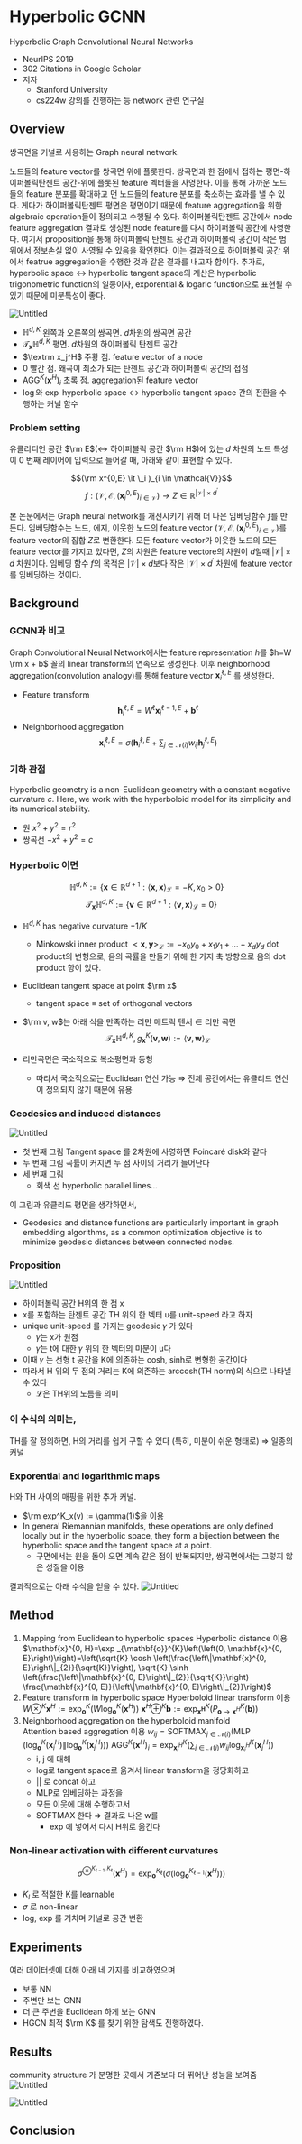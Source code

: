 # Hyperbolic GCNN
Hyperbolic Graph Convolutional Neural Networks
- NeurIPS 2019
- 302 Citations in Google Scholar
- 저자
  - Stanford University
  - cs224w 강의를 진행하는 등 network 관련 연구실


## Overview
쌍곡면을 커널로 사용하는 Graph neural network.

노드들의 feature vector를 쌍곡면 위에 플롯한다. 쌍곡면과 한 점에서 접하는 평면-하이퍼볼릭탄젠트 공간-위에 플롯된 feature 벡터들을 사영한다. 이를 통해 가까운 노드들의 feature 분포를 확대하고 먼 노드들의 feature 분포를 축소하는 효과를 낼 수 있다. 게다가 하이퍼볼릭탄젠트 평면은 평면이기 때문에 feature aggregation을 위한 algebraic operation들이 정의되고 수행될 수 있다. 하이퍼볼릭탄젠트 공간에서 node feature aggregation 결과로 생성된 node feature를 다시 하이퍼볼릭 공간에 사영한다. 여기서 proposition을 통해 하이퍼볼릭 탄젠트 공간과 하이퍼볼릭 공간이 작은 범위에서 정보손실 없이 사영될 수 있음을 확인한다. 이는 결과적으로 하이퍼볼릭 공간 위에서 featrue aggregation을 수행한 것과 같은 결과를 내고자 함이다. 추가로, hyperbolic space ↔︎ hyperbolic tangent space의 계산은 hyperbolic trigonometric function의 일종이자, exporential & logaric function으로 표현될 수 있기 때문에 미분특성이 좋다.

![Untitled](hyperbolic.png)
- $\mathbb{H}^{d, K}$
	왼쪽과 오른쪽의 쌍곡면. $d$차원의 쌍곡면 공간
- $\mathcal{T}_{\mathbf{x}} \mathbb{H}^{d, K}$
	평면. $d$차원의 하이퍼볼릭 탄젠트 공간
- $\textrm x_j^H$
	주황 점. feature vector of a node
- $0$
	빨간 점. 왜곡이 최소가 되는 탄젠트 공간과 하이퍼볼릭 공간의 접점
- $\operatorname{AGG}^{K}(\mathbf{x}^{H})_{i}$
	초록 점. aggregation된 feature vector
- $\log$와 $\exp$
	hyperbolic space ↔︎ hyperbolic tangent space 간의 전환을 수행하는 커널 함수


### Problem setting
유클리디언 공간 $\rm E$(↔︎ 하이퍼볼릭 공간 $\rm H$)에 있는 $d$ 차원의 노드 특성이 $0$ 번째 레이어에 입력으로 들어갈 때, 아래와 같이 표현할 수 있다.

$$(\rm x^{0,E} \it \_i )_{i \in \mathcal{V}}$$
$$f:\left(\mathcal{V}, \mathcal{E},\left(\mathbf{x}_{i}^{0, E}\right)_{i \in \mathcal{V}} \right) \rightarrow Z \in \mathbb{R}^{|\mathcal{V}| \times d^{\prime}}$$

본 논문에서는 Graph neural network를 개선시키기 위해 더 나은 임베딩함수 $f$를 만든다. 임베딩함수는 노드, 에지, 이웃한 노드의 feature vector $\left(\mathcal{V}, \mathcal{E},\left(\mathbf{x}_{i}^{0, E}\right)_{i \in \mathcal{V}} \right)$를 feature vector의 집합 $Z$로 변환한다. 모든 feature vector가 이웃한 노드의 모든 feature vector를 가지고 있다면, $Z$의 차원은 feature vectore의 차원이 $d$일때 $|\mathcal{V}| \times d$ 차원이다. 임베딩 함수 $f$의 목적은 $|\mathcal{V}| \times d$보다 작은 $|\mathcal{V}| \times d^{\prime}$ 차원에 feature vector를 임베딩하는 것이다.


## Background

### GCNN과 비교
Graph Convolutional Neural Network에서는 feature representation $h$를 $h=W \rm x + b$ 꼴의 linear transform의 연속으로 생성한다. 이후 neighborhood aggregation(convolution analogy)를 통해 feature vector $\mathbf{x}_i^{\ell, E}$ 를 생성한다.

- Feature transform
$$
\mathbf{h}_{i}^{\ell, E}=W^{\ell} \mathbf{x}
_i^{\ell-1, E}+\mathbf{b}^{\ell}
$$
- Neighborhood aggregation
$$
\mathbf{x}_i^{\ell, E}=\sigma\left(\mathbf{h}_i^{\ell, E}+\sum_{j \in \mathcal{N}(i)} w_{i j} \mathbf{h}_{j}^{\ell, E}\right)
$$


### 기하 관점
Hyperbolic geometry is a non-Euclidean geometry with a constant negative curvature $c$. Here, we work with the hyperboloid model for its simplicity and its numerical stability.
- 원
	$x^2 + y^2 = r^2$
- 쌍곡선
	$-x^2+y^2 = c$


### Hyperbolic 이면
$$
\mathbb{H}^{d, K}:=\left\{\mathbf{x} \in \mathbb{R}^{d+1}:\langle\mathbf{x}, \mathbf{x}\rangle_{\mathcal{L}}=-K, x_{0}>0\right\} \quad
$$
$$
\mathcal{T}_{\mathbf{x}} \mathbb{H}^{d, K}:=\left\{\mathbf{v} \in \mathbb{R}^{d+1}:\langle\mathbf{v},\mathbf{x}\rangle_{\mathcal{L}}=0\right\}
$$
- $\mathbb{H}^{d, K}$ has negative curvature $-1/K$
    - Minkowski inner product
		$<\mathbf{x}, \mathbf{y}>_\mathcal{L} := -x_0y_0 + x_1y_1 + \dots + x_dy_d$
		dot product의 변형으로, 음의 곡률을 만들기 위해 한 가지 축 방향으로 음의 dot product 항이 있다.
- Euclidean tangent space at point $\rm x$
	- tangent space ≡ set of orthogonal vectors
- $\rm v, w$는 아래 식을 만족하는 리만 메트릭 텐서 $\in$  리만 곡면
$$
\mathcal{T}_{\mathbf{x}} \mathbb{H}^{d, K}, g_{\mathbf{x}}^{K}(\mathbf{v}, 
\mathbf{w}):=\langle\mathbf{v}, 
\mathbf{w}\rangle_{\mathcal{L}}
$$

- 리만곡면은 국소적으로 복소평면과 동형
	- 따라서 국소적으로는 Euclidean 연산 가능
		⇒ 전체 공간에서는 유클리드 연산이 정의되지 않기 때문에 유용


### Geodesics and induced distances
![Untitled](curvature.png)
- 첫 번째 그림
	Tangent space 를 2차원에 사영하면 Poincaré disk와 같다
- 두 번째 그림
	곡률이 커지면 두 점 사이의 거리가 늘어난다
- 세 번째 그림
    - 회색 선 hyperbolic parallel lines…

이 그림과 유클리드 평면을 생각하면서,
- Geodesics and distance functions are particularly important in graph embedding algorithms, as a common optimization objective is to minimize geodesic distances between connected nodes.


### Proposition
![Untitled](propo3.1.png)
- 하이퍼볼릭 공간 H위의 한 점 x
- x를 포함하는 탄젠트 공간 TH 위의 한 벡터 u를 unit-speed  라고 하자
- unique unit-speed 를 가지는 geodesic 𝛾 가 있다
    - 𝛾는 x가 원점
    - 𝛾는 t에 대한 𝛾 위의 한 벡터의 미분이 u다
- 이때 𝛾 는 선형 t 공간을 K에 의존하는 cosh, sinh로 변형한 공간이다
- 따라서 H 위의 두 점의 거리는 K에 의존하는 arccosh(TH norm)의 식으로 나타낼 수 있다
    - $\mathcal L$은 TH위의 노름을 의미


### 이 수식의 의미는,
TH를 잘 정의하면, H의 거리를 쉽게 구할 수 있다 (특히, 미분이 쉬운 형태로)
	⇒ 일종의 커널


### Exporential and logarithmic maps
H와 TH 사이의 매핑을 위한 추가 커널.
- $\rm exp^K_x(v) := \gamma(1)$을 이용
- In general Riemannian manifolds, these operations are only defined locally but in the hyperbolic space, they form a bijection between the hyperbolic space and the tangent space at a point.
    - 구면에서는 원을 돌아 오면 계속 같은 점이 반복되지만, 쌍곡면에서는 그렇지 않은 성질을 이용

결과적으로는 아래 수식을 얻을 수 있다.
![Untitled](proposition.png)


## Method
1. Mapping from Euclidean to hyperbolic spaces
	Hyperbolic distance 이용
	$\mathbf{x}^{0, H}=\exp _{\mathbf{o}}^{K}\left(\left(0, \mathbf{x}^{0, E}\right)\right)=\left(\sqrt{K} \cosh \left(\frac{\left\|\mathbf{x}^{0, E}\right\|_{2}}{\sqrt{K}}\right), \sqrt{K} \sinh \left(\frac{\left\|\mathbf{x}^{0, E}\right\|_{2}}{\sqrt{K}}\right) \frac{\mathbf{x}^{0, E}}{\left\|\mathbf{x}^{0, E}\right\|_{2}}\right)$
2. Feature transform in hyperbolic space
    Hyperboloid linear transform 이용
	$W \otimes^{K} \mathbf{x}^{H}:=\exp_{\mathbf{o}}^{K}\left(W \log_{\mathbf{o}}^{K}\left(\mathbf{x}^{H}\right)\right)$
	$\mathbf{x}^{H} \oplus^{K} \mathbf{b}:=\exp_{\mathbf{x}^{\mathbf{H}}}^{K}\left(P_{\mathbf{o} \rightarrow \mathbf{x}^{H}}^{K}(\mathbf{b})\right)$
3. Neighborhood aggregation on the hyperboloid manifold  
	Attention based aggregation 이용
	$w_{i j}=\operatorname{SOFTMAX}_{j \in \mathcal{N}(i)}\left(\operatorname{MLP}\left(\log _{\mathbf{o}}^{K}\left(\mathbf{x}_{i}^{H}\right) \| \log _{\mathbf{o}}^{K}\left(\mathbf{x}_{j}^{H}\right)\right)\right)$
	$\operatorname{AGG}^{K}\left(\mathbf{x}^{H}\right)_{i}=\exp _{\mathbf{x}_{i}^{H}}^{K}\left(\sum_{j \in \mathcal{N}(i)} w_{i j} \log _{\mathbf{x}_{i}^{H}}^{K}\left(\mathbf{x}_{j}^{H}\right)\right)$
	- i, j 에 대해
	- log로 tangent space로 옮겨서 linear transform을 정당화하고
	- || 로 concat 하고
	- MLP로 임베딩하는 과정을
	- 모든 이웃에 대해 수행하고서
	- SOFTMAX 한다
	⇒ 결과로 나온 w를
		- exp 에 넣어서 다시 H위로 옮긴다


### Non-linear activation with different curvatures
$$\sigma^{\otimes^{K_{\ell-1}, K_{\ell}}}\left(\mathbf{x}^{H}\right)=\exp _{\mathbf{o}}^{K_{\ell}}\left(\sigma\left(\log _{\mathbf{o}}^{K_{\ell-1}}\left(\mathbf{x}^{H}\right)\right)\right)$$
- $K_l$ 로 적절한 K를 learnable
- 𝜎 로 non-linear
- log, exp 를 거치며 커널로 공간 변환


## Experiments
여러 데이터셋에 대해 아래 네 가지를 비교하였으며
- 보통 NN
- 주변만 보는 GNN
- 더 큰 주변을 Euclidean 하게 보는 GNN
- HGCN
	최적 $\rm K$ 를 찾기 위한 탐색도 진행하였다.


## Results
community structure 가 분명한 곳에서 기존보다 더 뛰어난 성능을 보여줌
![Untitled](result-table.png)

![Untitled](result-roc-auc.png)


## Conclusion
